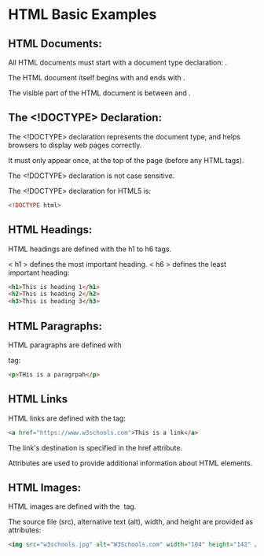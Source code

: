 # HTML Basic Examples

## HTML Documents:

All HTML documents must start with a document type declaration: <!DOCTYPE html>.

The HTML document itself begins with <html> and ends with </html>.

The visible part of the HTML document is between <body> and </body>.

## The <!DOCTYPE> Declaration:

The <!DOCTYPE> declaration represents the document type, and helps browsers to display web pages correctly.

It must only appear once, at the top of the page (before any HTML tags).

The <!DOCTYPE> declaration is not case sensitive.

The <!DOCTYPE> declaration for HTML5 is:

```html
<!DOCTYPE html>
```

## HTML Headings:

HTML headings are defined with the h1 to h6 tags.

< h1 > defines the most important heading. < h6 > defines the least important heading:

```html
<h1>This is heading 1</h1>
<h2>This is heading 2</h2>
<h3>This is heading 3</h3>
```

## HTML Paragraphs:

HTML paragraphs are defined with <p> tag:

```html
<p>THis is a paragrpah</p>
```

## HTML Links

HTML links are defined with the <a> tag:

```html
<a href="https://www.w3schools.com">This is a link</a>
```

The link's destination is specified in the href attribute.

Attributes are used to provide additional information about HTML elements.

## HTML Images:

HTML images are defined with the <img> tag.

The source file (src), alternative text (alt), width, and height are provided as attributes:

```html
<img src="w3schools.jpg" alt="W3Schools.com" width="104" height="142" />
```
